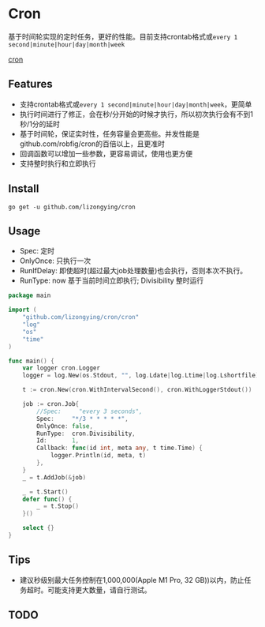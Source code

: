 # Cron

基于时间轮实现的定时任务，更好的性能。目前支持crontab格式或`every 1 second|minute|hour|day|month|week`

[cron](https://github.com/lizongying/cron)

## Features

* 支持crontab格式或`every 1 second|minute|hour|day|month|week`，更简单
* 执行时间进行了修正，会在秒/分开始的时候才执行，所以初次执行会有不到1秒/1分的延时
* 基于时间轮，保证实时性，任务容量会更高些。并发性能是github.com/robfig/cron的百倍以上，且更准时
* 回调函数可以增加一些参数，更容易调试，使用也更方便
* 支持整时执行和立即执行

## Install

```shell
go get -u github.com/lizongying/cron
```

## Usage

* Spec: 定时
* OnlyOnce: 只执行一次
* RunIfDelay: 即使超时(超过最大job处理数量)也会执行，否则本次不执行。
* RunType: now 基于当前时间立即执行; Divisibility 整时运行

```go
package main

import (
	"github.com/lizongying/cron/cron"
	"log"
	"os"
	"time"
)

func main() {
	var logger cron.Logger
	logger = log.New(os.Stdout, "", log.Ldate|log.Ltime|log.Lshortfile)

	t := cron.New(cron.WithIntervalSecond(), cron.WithLoggerStdout())

	job := cron.Job{
		//Spec:     "every 3 seconds",
		Spec:     "*/3 * * * * *",
		OnlyOnce: false,
		RunType:  cron.Divisibility,
		Id:       1,
		Callback: func(id int, meta any, t time.Time) {
			logger.Println(id, meta, t)
		},
	}
	_ = t.AddJob(&job)

	_ = t.Start()
	defer func() {
		_ = t.Stop()
	}()

	select {}
}

```

## Tips

* 建议秒级别最大任务控制在1,000,000(Apple M1 Pro, 32 GB))以内，防止任务超时。可能支持更大数量，请自行测试。

## TODO
